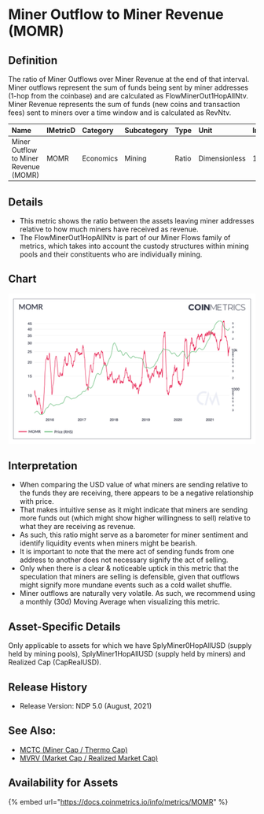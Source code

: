 # Miner Outflow to Miner Revenue \(MOMR\)

## Definition

The ratio of Miner Outflows over Miner Revenue at the end of that interval. Miner outflows represent the sum of funds being sent by miner addresses \(1-hop from the coinbase\) and are calculated as FlowMinerOut1HopAllNtv. Miner Revenue represents the sum of funds \(new coins and transaction fees\) sent to miners over a time window and is calculated as RevNtv.

| Name | IMetricD | Category | Subcategory | Type | Unit | Interval |
| :--- | :--- | :--- | :--- | :--- | :--- | :--- |
| Miner Outflow to Miner Revenue \(MOMR\) | MOMR | Economics | Mining | Ratio | Dimensionless | 1 day |

## Details

* This metric shows the ratio between the assets leaving miner addresses relative to how much miners have received as revenue.
* The FlowMinerOut1HopAllNtv is part of our Miner Flows family of metrics, which takes into account the custody structures within mining pools and their constituents who are individually mining.

## Chart

![](../../.gitbook/assets/momr-1-.png)

## Interpretation

* When comparing the USD value of what miners are sending relative to the funds they are receiving, there appears to be a negative relationship with price.
* That makes intuitive sense as it might indicate that miners are sending more funds out \(which might show higher willingness to sell\) relative to what they are receiving as revenue.
* As such, this ratio might serve as a barometer for miner sentiment and identify liquidity events when miners might be bearish.
* It is important to note that the mere act of sending funds from one address to another does not necessary signify the act of selling.
* Only when there is a clear & noticeable uptick in this metric that the speculation that miners are selling is defensible, given that outflows might signify more mundane events such as a cold wallet shuffle.
* Miner outflows are naturally very volatile. As such, we recommend using a monthly \(30d\) Moving Average when visualizing this metric. 

## Asset-Specific Details

Only applicable to assets for which we have SplyMiner0HopAllUSD \(supply held by mining pools\), SplyMiner1HopAllUSD \(supply held by miners\) and Realized Cap \(CapRealUSD\).

## Release History

* Release Version: NDP 5.0 \(August, 2021\)

## See Also:

* [MCTC \(Miner Cap / Thermo Cap\)](miner-cap-to-thermo-cap-mctc.md)
* [MVRV \(Market Cap / Realized Market Cap\)](../market/capmvrvcur.md)

## Availability for Assets

{% embed url="https://docs.coinmetrics.io/info/metrics/MOMR" %}





